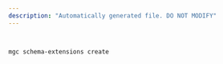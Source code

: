 ```yaml
---
description: "Automatically generated file. DO NOT MODIFY"
---
```


```bash


mgc schema-extensions create

```
